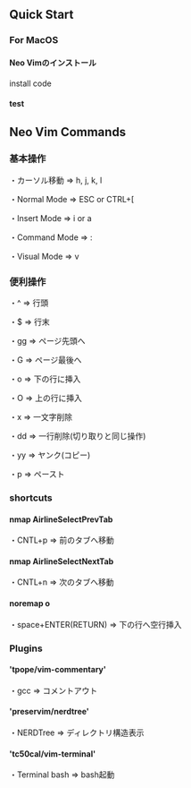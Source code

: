## Quick Start

### For MacOS

#### Neo Vimのインストール
install code

#### test 

## Neo Vim Commands

### 基本操作
・カーソル移動 ⇒ h, j, k, l 

・Normal Mode ⇒ ESC or CTRL+[ 

・Insert Mode ⇒ i or a 

・Command Mode ⇒ : 

・Visual Mode ⇒ v

### 便利操作
・^ ⇒ 行頭

・$ ⇒ 行末

・gg ⇒ ページ先頭へ

・G ⇒ ページ最後へ

・o ⇒ 下の行に挿入

・O ⇒ 上の行に挿入

・x ⇒ 一文字削除

・dd ⇒ 一行削除(切り取りと同じ操作)

・yy ⇒ ヤンク(コピー)

・p ⇒ ペースト

### shortcuts
#### nmap <C-p> <Plug>AirlineSelectPrevTab
・CNTL+p ⇒ 前のタブへ移動

#### nmap <C-n> <Plug>AirlineSelectNextTab
・CNTL+n ⇒ 次のタブへ移動

#### noremap <Space><CR> o<ESC>
・space+ENTER(RETURN) ⇒ 下の行へ空行挿入

### Plugins

#### 'tpope/vim-commentary'
・gcc ⇒ コメントアウト

#### 'preservim/nerdtree'
・NERDTree ⇒ ディレクトリ構造表示

#### 'tc50cal/vim-terminal'
・Terminal bash ⇒ bash起動
